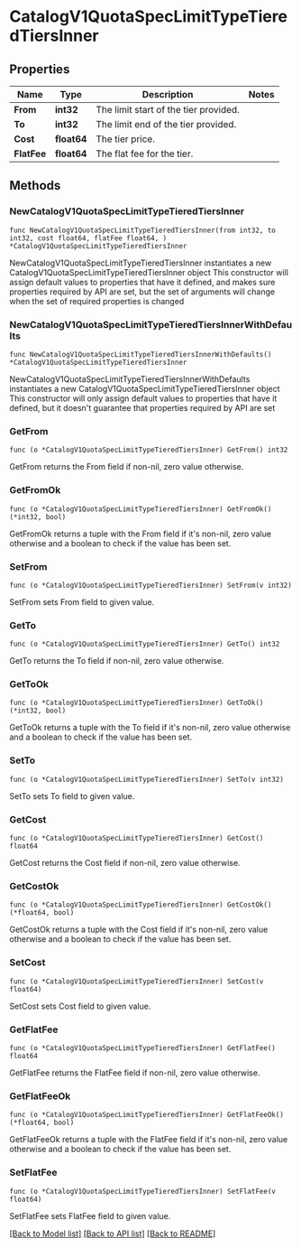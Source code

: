 # CatalogV1QuotaSpecLimitTypeTieredTiersInner

## Properties

Name | Type | Description | Notes
------------ | ------------- | ------------- | -------------
**From** | **int32** | The limit start of the tier provided. | 
**To** | **int32** | The limit end of the tier provided. | 
**Cost** | **float64** | The tier price. | 
**FlatFee** | **float64** | The flat fee for the tier. | 

## Methods

### NewCatalogV1QuotaSpecLimitTypeTieredTiersInner

`func NewCatalogV1QuotaSpecLimitTypeTieredTiersInner(from int32, to int32, cost float64, flatFee float64, ) *CatalogV1QuotaSpecLimitTypeTieredTiersInner`

NewCatalogV1QuotaSpecLimitTypeTieredTiersInner instantiates a new CatalogV1QuotaSpecLimitTypeTieredTiersInner object
This constructor will assign default values to properties that have it defined,
and makes sure properties required by API are set, but the set of arguments
will change when the set of required properties is changed

### NewCatalogV1QuotaSpecLimitTypeTieredTiersInnerWithDefaults

`func NewCatalogV1QuotaSpecLimitTypeTieredTiersInnerWithDefaults() *CatalogV1QuotaSpecLimitTypeTieredTiersInner`

NewCatalogV1QuotaSpecLimitTypeTieredTiersInnerWithDefaults instantiates a new CatalogV1QuotaSpecLimitTypeTieredTiersInner object
This constructor will only assign default values to properties that have it defined,
but it doesn't guarantee that properties required by API are set

### GetFrom

`func (o *CatalogV1QuotaSpecLimitTypeTieredTiersInner) GetFrom() int32`

GetFrom returns the From field if non-nil, zero value otherwise.

### GetFromOk

`func (o *CatalogV1QuotaSpecLimitTypeTieredTiersInner) GetFromOk() (*int32, bool)`

GetFromOk returns a tuple with the From field if it's non-nil, zero value otherwise
and a boolean to check if the value has been set.

### SetFrom

`func (o *CatalogV1QuotaSpecLimitTypeTieredTiersInner) SetFrom(v int32)`

SetFrom sets From field to given value.


### GetTo

`func (o *CatalogV1QuotaSpecLimitTypeTieredTiersInner) GetTo() int32`

GetTo returns the To field if non-nil, zero value otherwise.

### GetToOk

`func (o *CatalogV1QuotaSpecLimitTypeTieredTiersInner) GetToOk() (*int32, bool)`

GetToOk returns a tuple with the To field if it's non-nil, zero value otherwise
and a boolean to check if the value has been set.

### SetTo

`func (o *CatalogV1QuotaSpecLimitTypeTieredTiersInner) SetTo(v int32)`

SetTo sets To field to given value.


### GetCost

`func (o *CatalogV1QuotaSpecLimitTypeTieredTiersInner) GetCost() float64`

GetCost returns the Cost field if non-nil, zero value otherwise.

### GetCostOk

`func (o *CatalogV1QuotaSpecLimitTypeTieredTiersInner) GetCostOk() (*float64, bool)`

GetCostOk returns a tuple with the Cost field if it's non-nil, zero value otherwise
and a boolean to check if the value has been set.

### SetCost

`func (o *CatalogV1QuotaSpecLimitTypeTieredTiersInner) SetCost(v float64)`

SetCost sets Cost field to given value.


### GetFlatFee

`func (o *CatalogV1QuotaSpecLimitTypeTieredTiersInner) GetFlatFee() float64`

GetFlatFee returns the FlatFee field if non-nil, zero value otherwise.

### GetFlatFeeOk

`func (o *CatalogV1QuotaSpecLimitTypeTieredTiersInner) GetFlatFeeOk() (*float64, bool)`

GetFlatFeeOk returns a tuple with the FlatFee field if it's non-nil, zero value otherwise
and a boolean to check if the value has been set.

### SetFlatFee

`func (o *CatalogV1QuotaSpecLimitTypeTieredTiersInner) SetFlatFee(v float64)`

SetFlatFee sets FlatFee field to given value.



[[Back to Model list]](../README.md#documentation-for-models) [[Back to API list]](../README.md#documentation-for-api-endpoints) [[Back to README]](../README.md)


